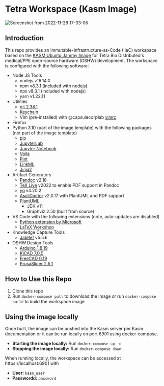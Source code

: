 # Tetra Workspace (Kasm Image)

![Screenshot from 2022-11-28 17-33-05](https://user-images.githubusercontent.com/14095576/204409415-9cab4f7a-dfa1-456e-9fae-d512e7614429.png)

## Introduction

This repo provides an Immutable-Infrastructure-as-Code (IIaC) workspace based on the [KASM Ubuntu Jammy Image](https://hub.docker.com/r/kasmweb/core-ubuntu-jammy) for Tetra Bio Distributed's medical/PPE open-source hardware (OSHW) development.  The workspace is configured with the following software:

- Node JS Tools
    - nodejs v16.14.0
    - npm v8.3.1 (included with nodejs)
    - npx v8.3.1 (included with nodejs)
    - yarn v1.22.11
- Utilities
    - [git 2.38.1](https://git-scm.com/)
    - [Keychain](https://www.funtoo.org/Keychain)
    - Vim (pre-installed) with @capsulecorplab [vimrc](https://gist.github.com/capsulecorplab/495058e7a57ed8adaed3c40c80d09739#file-vimrc)
- Firefox
- Python 3.10 (part of the image template) with the following packages (not part of the image template)
    - pip
    - [JupyterLab](https://jupyter.org/)
    - [Jupyter Notebook](https://jupyter.org/)
    - [Voilà](https://voila.readthedocs.io/en/stable/index.html)
    - [Pint](https://pint.readthedocs.io/en/stable/)
    - [LinkML](https://linkml.io/linkml/)
    - [Jinja2](https://jinja.palletsprojects.com/en/3.1.x/)
- Artifact Generators
    - [Pandoc](https://pandoc.org/) v2.18
    - [TeX Live](https://www.tug.org/texlive/) v2022 to enable PDF support in Pandoc
    - [yq](https://mikefarah.gitbook.io/yq/) v4.20.2
    - [AsciiDoctor](https://asciidoctor.org/) v2.0.17 with PlantUML and PDF support
    - [PlantUML](https://plantuml.com/)
        - JDK v11
        - Graphviz 2.50 (built from source)
- VS Code with the following extensions (note, auto-updates are disabled)
    - [Python extension by Microsoft](https://marketplace.visualstudio.com/items?itemName=ms-python.python)
    - [LaTeX Workshop](https://marketplace.visualstudio.com/items?itemName=James-Yu.latex-workshop)
- Knowledge Capture Tools
    - [JabRef](https://www.jabref.org/) v5.5.6
- OSHW Design Tools
    - [Arduino 1.8.19](https://wiki-content.arduino.cc/en/software)
    - [KiCAD 7.0.5](https://www.kicad.org/)
    - [FreeCAD 0.19](https://www.freecad.org/)
    - [PrusaSlicer 2.5.1](https://www.prusa3d.com/page/prusaslicer_424/)

## How to Use this Repo

1. Clone this repo
1. Run `docker-compose pull` to download the image or run `docker-compose build` to build the workspace image 

## Using the image locally

Once built, the image can be pushed into the Kasm server per Kasm documentation or it can be run locally on port 6901 using docker-compose.

- **Starting the image locally:** Run `docker-compose up -d`
- **Stopping the image locally:** Run `docker-compose down`

When running locally, the workspace can be accessed at https://localhost:6901 with
- **User:** `kasm_user`
- **Passwordd:** `password`
